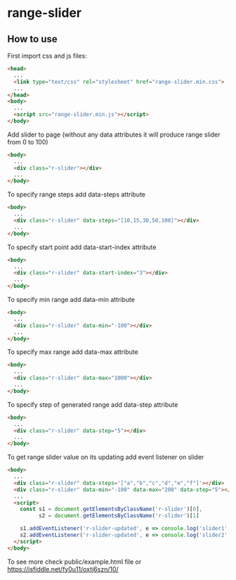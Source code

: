# range-slider

## How to use

First import css and js files:
```html
<head>
  ...
  <link type="text/css" rel="stylesheet" href="range-slider.min.css">
  ...
</head>
<body>
  ...
  <script src="range-slider.min.js"></script>
</body>
```

Add slider to page (without any data attributes it will produce range slider from 0 to 100)
```html
<body>
  ...
  <div class="r-slider"></div>
  ...
</body>
```

To specify range steps add data-steps attribute
```html
<body>
  ...
  <div class="r-slider" data-steps="[10,15,30,50,100]"></div>
  ...
</body>
```

To specify start point add data-start-index attribute
```html
<body>
  ...
  <div class="r-slider" data-start-index="3"></div>
  ...
</body>
```

To specify min range add data-min attribute
```html
<body>
  ...
  <div class="r-slider" data-min="-100"></div>
  ...
</body>
```

To specify max range add data-max attribute
```html
<body>
  ...
  <div class="r-slider" data-max="1000"></div>
  ...
</body>
```

To specify step of generated range add data-step attribute
```html
<body>
  ...
  <div class="r-slider" data-step="5"></div>
  ...
</body>
```

To get range slider value on its updating add event listener on slider
```html
<body>
  ...
  <div class="r-slider" data-steps='["a","b","c","d","e","f"]'></div>
  <div class="r-slider" data-min="-100" data-max="200" data-step="5"></div>
  ...
  <script>
    const s1 = document.getElementsByClassName('r-slider')[0],
          s2 = document.getElementsByClassName('r-slider')[1]

    s1.addEventListener('r-slider-updated', e => console.log('slider1', e.detail.value))
    s2.addEventListener('r-slider-updated', e => console.log('slider2', e.detail.value))
  </script>
</body>
```

To see more check public/example.html file or https://jsfiddle.net/fy0u11/oxtj6szn/10/
